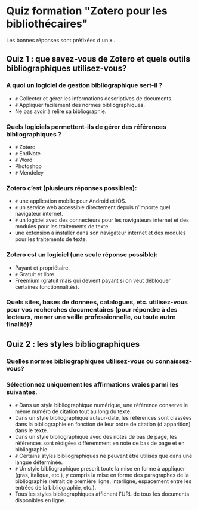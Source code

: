 #  Quiz formation "Zotero pour les bibliothécaires"

Les bonnes réponses sont préfixées d'un `#` .

##  Quiz 1 : que savez-vous de Zotero et quels outils bibliographiques utilisez-vous?

### A quoi un logiciel de gestion bibliographique sert-il ?

* `#`  Collecter et gérer les informations descriptives de documents.
* `#`  Appliquer facilement des normes bibliographiques.
* Ne pas avoir à relire sa bibliographie.

### Quels logiciels permettent-ils de gérer des références bibliographiques ?

* `#` Zotero
* `#` EndNote
* `#` Word
* Photoshop
* `#` Mendeley


### Zotero c’est (plusieurs réponses possibles):

* `#` une application mobile pour Android et iOS.
* `#` un service web accessible directement depuis n’importe quel navigateur internet.
* `#` un logiciel avec des connecteurs pour les navigateurs internet et des modules pour les traitements de texte.
* une extension à installer dans son navigateur internet et des modules pour les traitements de texte.

### Zotero est un logiciel (une seule réponse possible):

* Payant et propriétaire.
* `#` Gratuit et libre.
* Freemium (gratuit mais qui devient payant si on veut débloquer certaines fonctionnalités).

### Quels sites, bases de données, catalogues, etc. utilisez-vous pour vos recherches documentaires (pour répondre à des lecteurs, mener une veille professionnelle, ou toute autre finalité)?

##  Quiz 2 : les styles bibliographiques

### Quelles normes bibliographiques utilisez-vous ou connaissez-vous?

### Sélectionnez uniquement les affirmations vraies parmi les suivantes.

* `#` Dans un style bibliographique numérique, une référence conserve le même numéro de citation tout au long du texte.
* Dans un style bibliographique auteur-date, les références sont classées dans la bibliographie  en fonction de leur ordre de citation (d'apparition) dans le texte.
* Dans un style bibliographique avec des notes de bas de page, les références sont rédigées différemment en note de bas de page et en bibliographie.
* `#` Certains styles bibliographiques ne peuvent être utilisés que dans une langue déterminée.
* `#` Un style bibliographique prescrit toute la mise en forme à appliquer (gras, italique, etc.), y compris la mise en forme des paragraphes de la bibliographie (retrait de première ligne, interligne, espacement entre les entrées de la bibliographie, etc.).
* Tous les styles bibliographiques affichent l'URL de tous les documents disponibles en ligne.
